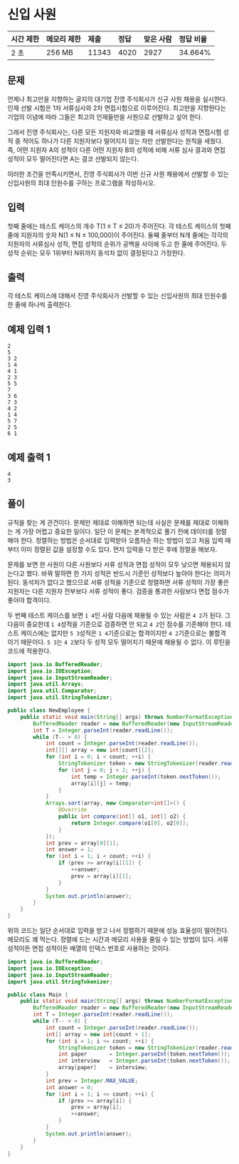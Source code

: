 # 신입 사원

| 시간 제한 | 메모리 제한 | 제출  | 정답 | 맞은 사람 | 정답 비율 |
| :-------- | :---------- | :---- | :--- | :-------- | :-------- |
| 2 초      | 256 MB      | 11343 | 4020 | 2927      | 34.664%   |

## 문제

언제나 최고만을 지향하는 굴지의 대기업 진영 주식회사가 신규 사원 채용을 실시한다. 인재 선발 시험은 1차 서류심사와 2차 면접시험으로 이루어진다. 최고만을 지향한다는 기업의 이념에 따라 그들은 최고의 인재들만을 사원으로 선발하고 싶어 한다.

그래서 진영 주식회사는, 다른 모든 지원자와 비교했을 때 서류심사 성적과 면접시험 성적 중 적어도 하나가 다른 지원자보다 떨어지지 않는 자만 선발한다는 원칙을 세웠다. 즉, 어떤 지원자 A의 성적이 다른 어떤 지원자 B의 성적에 비해 서류 심사 결과와 면접 성적이 모두 떨어진다면 A는 결코 선발되지 않는다.

이러한 조건을 만족시키면서, 진영 주식회사가 이번 신규 사원 채용에서 선발할 수 있는 신입사원의 최대 인원수를 구하는 프로그램을 작성하시오.

## 입력

첫째 줄에는 테스트 케이스의 개수 T(1 ≤ T ≤ 20)가 주어진다. 각 테스트 케이스의 첫째 줄에 지원자의 숫자 N(1 ≤ N ≤ 100,000)이 주어진다. 둘째 줄부터 N개 줄에는 각각의 지원자의 서류심사 성적, 면접 성적의 순위가 공백을 사이에 두고 한 줄에 주어진다. 두 성적 순위는 모두 1위부터 N위까지 동석차 없이 결정된다고 가정한다.

## 출력

각 테스트 케이스에 대해서 진영 주식회사가 선발할 수 있는 신입사원의 최대 인원수를 한 줄에 하나씩 출력한다.

## 예제 입력 1 

```
2
5
3 2
1 4
4 1
2 3
5 5
7
3 6
7 3
4 2
1 4
5 7
2 5
6 1
```

## 예제 출력 1 

```
4
3
```



## 풀이

규칙을 찾는 게 관건이다. 문제만 제대로 이해하면 되는데 사실은 문제를 제대로 이해하는 게 가장 어렵고 중요한 일이다. 일단 이 문제는 본격적으로 풀기 전에 데이터를 정렬해야 한다. 정렬하는 방법은 순서대로 입력받아 오름차순 하는 방법이 있고 처음 입력 때부터 이미 정렬된 값을 설정할 수도 있다. 먼저 입력을 다 받은 후에 정렬을 해보자.

문제를 보면 한 사원이 다른 사원보다 서류 성적과 면접 성적이 모두 낮으면 채용되지 않는다고 했다. 바꿔 말하면 한 가지 성적은 반드시 기준인 성적보다 높아야 한다는 의미가 된다. 동석차가 없다고 했으므로 서류 성적을 기준으로 정렬하면 서류 성적이 가장 좋은 지원자는 다른 지원자 전부보다 서류 성적이 좋다. 검증을 통과한 사람보다 면접 점수가 좋아야 합격이다.

두 번째 테스트 케이스를 보면 `1 4`인 사람 다음에 채용될 수 있는 사람은 `4 2`가 된다. 그다음이 중요한데 `1 4`성적을 기준으로 검증하면 안 되고 `4 2`인 점수를 기준해야 한다. 테스트 케이스에는 없지만 `5 3`성적은 `1 4`기준으로는 합격이지만 `4 2`기준으로는 불합격이기 때문이다. `5 3`는 `4 2`보다 두 성적 모두 떨어지기 때문에 채용될 수 없다. 이 루틴을 코드에 적용한다.

```java
import java.io.BufferedReader;
import java.io.IOException;
import java.io.InputStreamReader;
import java.util.Arrays;
import java.util.Comparator;
import java.util.StringTokenizer;

public class NewEmployee {
	public static void main(String[] args) throws NumberFormatException, IOException {
		BufferedReader reader = new BufferedReader(new InputStreamReader(System.in));
		int T = Integer.parseInt(reader.readLine());
		while (T-- > 0) {
			int count = Integer.parseInt(reader.readLine());
			int[][] array = new int[count][2];
			for (int i = 0; i < count; ++i) {
				StringTokenizer token = new StringTokenizer(reader.readLine());
				for (int j = 0; j < 2; ++j) {
					int temp = Integer.parseInt(token.nextToken());
					array[i][j] = temp;
				}
			}
			Arrays.sort(array, new Comparator<int[]>() {
				@Override
				public int compare(int[] o1, int[] o2) {
					return Integer.compare(o1[0], o2[0]);
				}
			});
			int prev = array[0][1];
			int answer = 1;
			for (int i = 1; i < count; ++i) {
				if (prev >= array[i][1]) {
					++answer;
					prev = array[i][1];
				}
			}
			System.out.println(answer);
		}
	}
}
```



위의 코드는 일단 순서대로 입력을 받고 나서 정렬하기 때문에 성능 효율성이 떨어진다. 메모리도 꽤 먹는다. 정렬에 드는 시간과 메모리 사용을 줄일 수 있는 방법이 있다. 서류 성적이든 면접 성적이든 배열의 인덱스 번호로 사용하는 것이다. 

```java
import java.io.BufferedReader;
import java.io.IOException;
import java.io.InputStreamReader;
import java.util.StringTokenizer;

public class Main {
	public static void main(String[] args) throws NumberFormatException, IOException {
		BufferedReader reader = new BufferedReader(new InputStreamReader(System.in));
		int T = Integer.parseInt(reader.readLine());
		while (T-- > 0) {
			int count = Integer.parseInt(reader.readLine());
			int[] array = new int[count + 1];
			for (int i = 1; i <= count; ++i) {
				StringTokenizer token = new StringTokenizer(reader.readLine());
				int paper 		= Integer.parseInt(token.nextToken()); 
				int interview 	= Integer.parseInt(token.nextToken());
				array[paper] 	= interview;
			}
			int prev = Integer.MAX_VALUE;
			int answer = 0;
			for (int i = 1; i <= count; ++i) {
				if (prev >= array[i]) {
					prev = array[i];
					++answer;
				}
			}
			System.out.println(answer);
		}
	}
}
```

